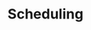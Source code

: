 ---
title: Scheduling
description: Learn about pipeline specifications.
author:
tags:  ["guides-config", "pipelines"]
categories:
series: 
seriesPart: 
date:
weight: 
label: "optional" 
---